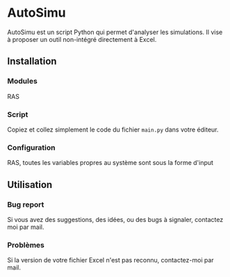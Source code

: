 # AutoSimu

AutoSimu est un script Python qui permet d'analyser les simulations. Il vise à proposer un outil non-intégré directement à Excel.

## Installation

### Modules 
RAS
### Script
Copiez et collez simplement le code du fichier `main.py` dans votre éditeur.
### Configuration
RAS, toutes les variables propres au système sont sous la forme d'input

## Utilisation
### Bug report
Si vous avez des suggestions, des idées, ou des bugs à signaler, contactez moi par mail. 
### Problèmes 
Si la version de votre fichier Excel n'est pas reconnu, contactez-moi par mail. 

